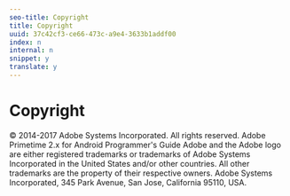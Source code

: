 ```yaml
---
seo-title: Copyright
title: Copyright
uuid: 37c42cf3-ce66-473c-a9e4-3633b1addf00
index: n
internal: n
snippet: y
translate: y
---
```


# Copyright

© 2014-2017 Adobe Systems Incorporated. All rights reserved.
Adobe Primetime  <!-- PH element: phrases/primetime-sdk-name --> 2.x for Android Programmer's Guide
Adobe and the Adobe logo are either registered trademarks or trademarks of Adobe Systems Incorporated in the United States and/or other countries.
All other trademarks are the property of their respective owners.
Adobe Systems Incorporated, 345 Park Avenue, San Jose, California 95110, USA.
